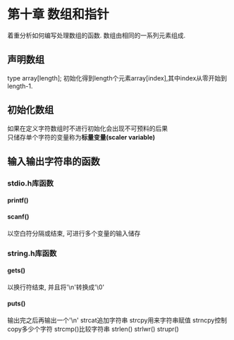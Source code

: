 # 第十章 数组和指针  
着重分析如何编写处理数组的函数.
数组由相同的一系列元素组成.  
## 声明数组  
type array[length];
初始化得到length个元素array[index],其中index从零开始到length-1.  

## 初始化数组
如果在定义字符数组时不进行初始化会出现不可预料的后果  
只储存单个字符的变量称为**标量变量(scaler variable)**

## 输入输出字符串的函数  
### stdio.h库函数  
#### printf()  
#### scanf()  
以空白符分隔或结束, 可进行多个变量的输入储存  
### string.h库函数  
#### gets()  
以换行符结束, 并且将'\n'转换成'\0'

#### puts()  
输出完之后再输出一个'\n'
strcat追加字符串
strcpy用来字符串赋值
strncpy控制copy多少个字符
strcmp()比较字符串
strlen()
strlwr()
strupr()

